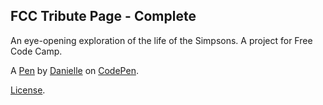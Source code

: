 FCC Tribute Page - Complete
---------------------------
An eye-opening exploration of the life of the Simpsons. A project for Free Code Camp.

A [Pen](https://codepen.io/danielleleb/pen/mWpgyW) by [Danielle](https://codepen.io/danielleleb) on [CodePen](https://codepen.io).

[License](https://codepen.io/danielleleb/pen/mWpgyW/license).